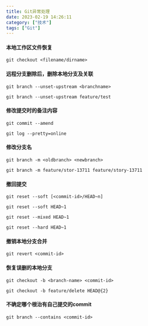 ```yaml
---
title: Git异常处理
date: 2023-02-19 14:26:11
category: ["技术"]
tags: ["Git"]
---
```


#### 本地工作区文件恢复 ####
```git
git checkout <filename/dirname>
```

<!--more-->

#### 远程分支删除后，删除本地分支及关联 ####
```git
git branch --unset-upstream <branchname>

git branch --unset-upstream feature/test
```

#### 修改提交时的备注内容 ####
```git
git commit --amend

git log --pretty=online
```

#### 修改分支名 ####
```git
git branch -m <oldbranch> <newbranch>

git branch -m feature/stor-13711 feature/story-13711
```

#### 撤回提交 ####
```git
git reset --soft [<commit-id>/HEAD~n]

git reset --soft HEAD~1

git reset --mixed HEAD~1

git reset --hard HEAD~1
```

#### 撤销本地分支合并 ####
```git
git revert <commit-id>
```

#### 恢复误删的本地分支 ####
```git
git checkout -b <branch-name> <commit-id>

git checkout -b feature/delete HEAD@{2}
```

#### 不确定哪个根治有自己提交的commit ####
```git
git branch --contains <commit-id>
```
